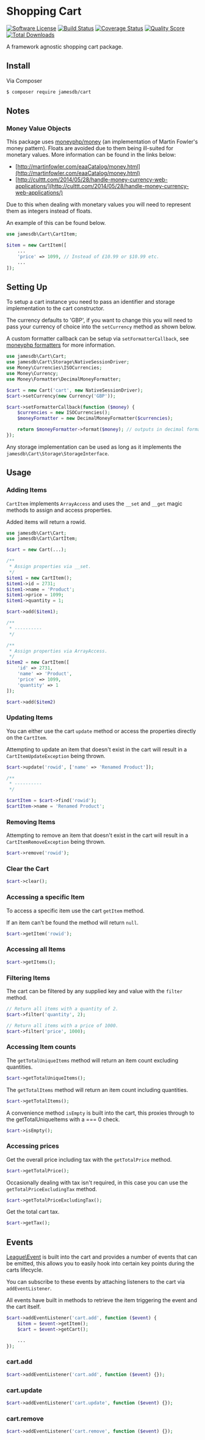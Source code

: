 # Shopping Cart

[![Software License](https://img.shields.io/badge/license-MIT-brightgreen.svg?style=flat-square)](LICENSE)
[![Build Status](https://img.shields.io/travis/jamesdb/cart/master.svg?style=flat-square)](https://travis-ci.org/jamesdb/cart)
[![Coverage Status](https://img.shields.io/scrutinizer/coverage/g/jamesdb/cart.svg?style=flat-square)](https://scrutinizer-ci.com/g/jamesdb/cart/code-structure)
[![Quality Score](https://img.shields.io/scrutinizer/g/jamesdb/cart.svg?style=flat-square)](https://scrutinizer-ci.com/g/jamesdb/cart)
[![Total Downloads](https://img.shields.io/packagist/dt/jamesdb/cart.svg?style=flat-square)](https://packagist.org/packages/jamesdb/cart)

A framework agnostic shopping cart package.

## Install

Via Composer

```bash
$ composer require jamesdb/cart
```

## Notes

### Money Value Objects

This package uses [moneyphp/money](https://github.com/moneyphp/money) (an implementation of Martin Fowler's money pattern). Floats are avoided due to them being ill-suited for monetary values. More information can be found in the links below:

* [http://martinfowler.com/eaaCatalog/money.html](http://martinfowler.com/eaaCatalog/money.html)
* [http://culttt.com/2014/05/28/handle-money-currency-web-applications/](http://culttt.com/2014/05/28/handle-money-currency-web-applications/)

Due to this when dealing with monetary values you will need to represent them as integers instead of floats.

An example of this can be found below.

```php
use jamesdb\Cart\CartItem;

$item = new CartItem([
    ...
    'price' => 1099, // Instead of £10.99 or $10.99 etc.
    ...
]);
```

## Setting Up

To setup a cart instance you need to pass an identifier and storage implementation to the cart constructor.

The currency defaults to 'GBP', if you want to change this you will need to pass your currency of choice into the ```setCurrency``` method as shown below.

A custom formatter callback can be setup via ```setFormatterCallback```, see [moneyphp formatters](http://moneyphp.org/en/latest/features/formatting.html) for more information.

```php
use jamesdb\Cart\Cart;
use jamesdb\Cart\Storage\NativeSessionDriver;
use Money\Currencies\ISOCurrencies;
use Money\Currency;
use Money\Formatter\DecimalMoneyFormatter;

$cart = new Cart('cart', new NativeSessionDriver);
$cart->setCurrency(new Currency('GBP'));

$cart->setFormatterCallback(function ($money) {
    $currencies = new ISOCurrencies();
    $moneyFormatter = new DecimalMoneyFormatter($currencies);

    return $moneyFormatter->format($money); // outputs in decimal format.
});
```

Any storage implementation can be used as long as it implements the  ```jamesdb\Cart\Storage\StorageInterface```.

## Usage

### Adding Items

```CartItem``` implements ```ArrayAccess``` and uses the ```__set``` and ```__get``` magic methods to assign and access properties.

Added items will return a rowid.

```php
use jamesdb\Cart\Cart;
use jamesdb\Cart\CartItem;

$cart = new Cart(...);

/**
 * Assign properties via __set.
 */
$item1 = new CartItem();
$item1->id = 2731;
$item1->name = 'Product';
$item1->price = 1099;
$item1->quantity = 1;

$cart->add($item1);

/**
 * ----------
 */

/**
 * Assign properties via ArrayAccess.
 */
$item2 = new CartItem([
    'id' => 2731,
    'name' => 'Product',
    'price' => 1099,
    'quantity' => 1
]);

$cart->add($item2)
```

### Updating Items

You can either use the cart ```update``` method or access the properties directly on the ```CartItem```.

Attempting to update an item that doesn't exist in the cart will result in a ```CartItemUpdateException``` being thrown.

```php
$cart->update('rowid', ['name' => 'Renamed Product']);

/**
 * ----------
 */

$cartItem = $cart->find('rowid');
$cartItem->name = 'Renamed Product';
```

### Removing Items

Attempting to remove an item that doesn't exist in the cart will result in a ```CartItemRemoveException``` being thrown.

```php
$cart->remove('rowid');
```

### Clear the Cart

```php
$cart->clear();
```

### Accessing a specific Item

To access a specific item use the cart ```getItem``` method.

If an item can't be found the method will return ```null```.

```php
$cart->getItem('rowid');
```

### Accessing all Items

```php
$cart->getItems();
```

### Filtering Items

The cart can be filtered by any supplied key and value with the ```filter``` method.

```php
// Return all items with a quantity of 2.
$cart->filter('quantity', 2);

// Return all items with a price of 1000.
$cart->filter('price', 1000);
```
### Accessing Item counts

The ```getTotalUniqueItems``` method will return an item count excluding quantities.

```php
$cart->getTotalUniqueItems();
```

The ```getTotalItems``` method will return an item count including quantities.

```php
$cart->getTotalItems();
```

A convenience method ```isEmpty``` is built into the cart, this proxies through to the getTotalUniqueItems with a === 0 check.

```php
$cart->isEmpty();
```

### Accessing prices

Get the overall price including tax with the ```getTotalPrice``` method.

```php
$cart->getTotalPrice();
```

Occasionally dealing with tax isn't required, in this case you can use the ```getTotalPriceExcludingTax``` method.

```php
$cart->getTotalPriceExcludingTax();
```
Get the total cart tax.

```php
$cart->getTax();
```

## Events

[League\Event](http://event.thephpleague.com/2.0/) is built into the cart and provides a number of events that can be emitted, this allows you to easily hook into certain key points during the carts lifecycle.

You can subscribe to these events by attaching listeners to the cart via ```addEventListener```.

All events have built in methods to retrieve the item triggering the event and the cart itself.

```php
$cart->addEventListener('cart.add', function ($event) {
    $item = $event->getItem();
    $cart = $event->getCart();

    ...
});
```

### cart.add

```php
$cart->addEventListener('cart.add', function ($event) {});
```

### cart.update

```php
$cart->addEventListener('cart.update', function ($event) {});
```

### cart.remove

```php
$cart->addEventListener('cart.remove', function ($event) {});
```
